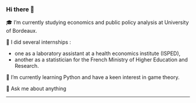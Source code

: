### Hi there 👋

:mortar_board: I’m currently studying economics and public policy analysis at University of Bordeaux.  

:scroll: I did several internships : 
- one as a laboratory assistant at a health economics institute (ISPED),
- another as a statistician for the French Ministry of Higher Education and Research.  
  
🌱 I’m currently learning Python and have a keen interest in game theory.  
  
💬 Ask me about anything  

---


<!--
**axelverrier/axelverrier** is a ✨ _special_ ✨ repository because its `README.md` (this file) appears on your GitHub profile.

Here are some ideas to get you started:

- 🔭 I’m currently working on ...
- 🌱 I’m currently learning ...
- 👯 I’m looking to collaborate on ...
- 🤔 I’m looking for help with ...
- 💬 Ask me about ...
- 📫 How to reach me: ...
- 😄 Pronouns: ...
- ⚡ Fun fact: ...
-->
